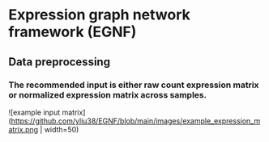 # Expression graph network framework (EGNF)

## Data preprocessing
### The recommended input is either raw count expression matrix or normalized expression matrix across samples. 
![example input matrix](https://github.com/yliu38/EGNF/blob/main/images/example_expression_matrix.png | width=50)

